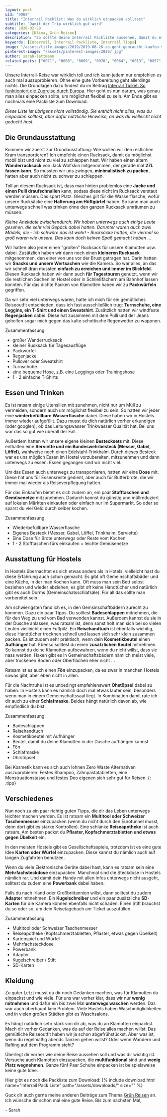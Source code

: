 ```yaml
---
layout: post
uid: "0069"
title: "Interrail Packlist: Was du wirklich einpacken solltest"
subtitle: "Damit der Trip wirklich gut wird"
date: 2020-02-28
categories: [Klima, Grün Reisen]
description: "So sollte deine Interrail Packliste aussehen, damit du eine enspannte Reise hast. Mit manchem hast du vielleicht nicht gerechnet."
keywords: [Interrail, Interrail Packliste, Interrail Tipps]
image: "/assets/title-images/2019/2019-08-26-so-geht-gebraucht-kaufen-second-hand-101.jpg"
pinterest-image: "/assets/pinterest-images/2020/.jpg"
author: sarah-lettmann
related-posts: ["0071", "0068", "0069", "0070", "0064", "0013", "0057", "0026", "0041"]
---
```

Unsere Interrail-Reise war wirklich toll und ich kann jedem nur empfehlen es auch mal auszuprobieren. Ohne eine gute Vorbereitung geht allerdings nichts. Die Grundlagen dazu findest du im Beitrag [Interrail Ticket: So funktioniert die Zugreise durch Europa](/blog/interrail-so-funktioniert-die-zugreise-durch-europa). Hier geht es nun darum, was genau man alles einpacken sollte, um möglichst flexibel zu sein. Am Ende gibt es nochmals eine Packliste zum Download.

_Diese Liste ist übrigens nicht vollständig. Sie enthält nicht alles, was du einpacken solltest, aber dafür nützliche Hinweise, an was du vielleicht nicht gedacht hast._

## Die Grundausstattung
Kommen wir zuerst zur Grundausstattung: Wie wollen wir den restlichen Kram transportieren? Ich empfehle einen Rucksack, damit du möglichst mobil bist und nicht zu viel zu schleppen hast. Wir haben einen altern **Wanderrucksack** von Jack Wolfskin mitgenommen, der gerade mal **27L fassen kann**. So mussten wir uns zwingen, **minimalistisch zu packen**, hatten aber auch nicht zu schwer zu schleppen.

Toll an diesem Rucksack ist, dass man hinten problemlos eine **Jacke und einen Pulli draufschnallen** kann, sodass diese nicht im Rucksack verstaut werden müssen. Das spart Platz. Gleiches gilt für die Wasserflasche, wofür unsere Rucksäcke eine **Halterung am Hüftgürtel** haben. So kann man auch unterwegs schnell was trinken ohne den ganzen Rucksack umräumen zu müssen.

_Kleine Anekdote zwischendurch: Wir haben unterwegs auch einige Leute gesehen, die sehr viel Gepäck dabei hatten. Darunter waren auch zwei Mädels, die - ich schwöre das ist wahr! - Rucksäcke hatten, die viermal so groß waren wie unsere. Das kann doch keinen Spaß gemacht haben ..._

Wir hatten also jeder einen "großen" Rucksack für unsere Klamotten usw. dabei. Zusätzlich haben wir dann noch einen **kleineren Rucksack** mitgenommen, den einer von uns vor der Brust getragen hat. Darin hatten wir **Snacks und unsere Wertsachen** wie die Kamera. So war alles, an das wir schnell dran mussten **einfach zu erreichen und immer im Blickfeld**. Diesen Rucksack haben wir dann auch **für Tagestouren** genutzt, wenn wir die restlichen Sachen im Hostel oder in Schließfächern am Bahnhof lassen konnten. Für das dichte Packen von Klamotten haben wir zu **Packwürfeln** gegriffen.

Da wir sehr viel unterwegs waren, hatte ich mich für ein gemütliches Reiseoutfit entschieden, dass ich fast ausschließlich trug: **Turnschuhe, eine Leggins, ein T-Shirt und einen Sweatshirt**. Zusätzlich hatten wir windfeste **Regenjacken** dabei. Diese hat zusammen mit dem Pulli und der Jeans geholfen sogar mich gegen das kalte schottische Regenwetter zu wappnen.

Zusammenfassung:
- großer Wanderrucksack
- kleiner Rucksack für Tagesausflüge
- Packwürfel
- Regenjacke
- Pullover oder Sweatshirt
- Turnschuhe
- eine bequeme Hose, z.B. eine Leggings oder Trainingshose
- 1 - 2 einfache T-Shirts

## Essen und Trinken
Es ist ratsam einige Utensilien mit zunehmen, nicht nur um Müll zu vermeiden, sondern auch um möglichst flexibel zu sein. So hatten wir jeder eine **wiederbefüllbare Wasserflasche** dabei. Diese haben wir in Hostels immer wieder aufgefüllt. Dazu musst du dich natürlich vorher erkundigen (oder googlen), ob das Leitungswasser Trinkwasser Qualität hat. Bei uns war das so gut wie überall der Fall.

Außerdem hatten wir unsere eigene kleinen **Bestecksets** mit. Diese enthalten eine **Serviette und ein Bundeswehrbesteck (Messer, Gabel, Löffel)**, wahlweise noch einen Edelstahl-Trinkhalm. Durch dieses Besteck war es uns möglich Essen im Hostel vorzubereiten, mitzunehmen und dann unterwegs zu essen. Essen gegangen sind wir nicht viel.

Um das Essen auch unterwegs zu transportieren, hatten wir eine **Dose** mit. Diese hat uns für Essensreste gedient, aber auch für Butterbrote, die wir immer mal wieder als Reiseverpflegung hatten.

Für das Einkaufen bietet es sich zudem an, ein paar **Stofftaschen und Gemüsenetze** mitzunehmen. Dadurch kannst du günstig und müllreduziert auf lokalen Märkten einkaufen oder einfach nur im Supermarkt. So oder so sparst du viel Geld durch selber kochen.

Zusammenfassung:
- Wiederbefüllbare Wasserflasche
- Eigenes Besteck (Messer, Gabel, Löffel, Trinkhalm, Serviette)
- Eine Dose für Brote unterwegs oder Reste vom Kochen
- 1 - 2 Stofftaschen fürs einkaufen + leichte Gemüsenetze

## Ausstattung für Hostels
In Hostels übernachtet es sich etwas anders als in Hotels, vielleicht hast du diese Erfahrung auch schon gemacht. Es gibt oft Gemeinschaftsbäder und eine Küche, in der man Kochen kann. Oft muss man sein Bett selbst beziehen und wieder abziehen, es gibt oft keine Handtücher und natürlich gibt es auch Dorms (Gemeinschatsschlafsäle). Für all das sollte man vorbereitet sein.

Am schwierigsten fand ich es, in den Gemsinschaftbädern zurecht zu kommen. Dazu ein paar Tipps. Du solltest **Badeschlappen** mitnehmen, die für den Weg zu und vom Bad verwenden kannst. Außerdem kannst du sie in der Dusche anlassen, was ratsam ist, denn sonst holt man sich bei so vielen Leuten vielleicht einen Fußpilz. Ein **Reisehandtuch** ist ebenfalls wichitig, diese Handtücher trocknen schnell und lassen sich sehr klein zusammen packen. Es ist zudem sehr praktisch, wenn dein **Kosmetikbeutel** einen **Aufhänger** hat. Ebenso solltest du einen **zusätzlichen Beutel** mitnehmen. So kannst du deine Klamotten aufbewahren, wenn du nicht willst, dass sie nass werden. Haken gibt es in Gemeinschaftsbädern nämlich meist viele, aber trockenen Boden oder Oberflächen eher nicht ...

Ratsam ist es auch einen **Fön** einzupacken, da es zwar in manchen Hostels sowas gibt, aber eben nicht in allen.

Für die Nachtruhe ist es unbedingt empfehlenswert **Ohstöpsel** dabei zu haben. In Hostels kann es nämlich doch mal etwas lauter sein, besonders wenn man in einem Gemeinschaftssaal liegt. In Kombination damit rate ich dir auch zu einer **Schlafmaske**. Beides hängt natürlich davon ab, wie empfindlich du bist.

Zusammenfassung:
- Badeschlappen
- Reisehandtuch
- Kosmetikbeutel mit Aufhänger
- Beutel, damit du deine Klamotten in der Dusche aufhängen kannst
- Fön
- Schlafmaske
- Ohrstöpsel

Bei Kosmetik kann es sich auch lohnen Zero Waste Alternativen auszuprobieren. Festes Shampoo, Zahnpastatabletten, eine Menstruationstasse und festes Deo eigenen sich sehr gut für Reisen.
{: .tipp}

## Verschiedenes
Nun noch zu ein paar richtig guten Tipps, die dir das Leben unterwegs leichter machen werden. Es ist ratsam ein **Multitool oder Schweizer Taschenmesser** einzupacken (wenn du nicht durch den Eurotunnel musst, denn dort gibt es starke Kontrollen). Eine schlanke **Reiseapotheke** ist auch ratsam. Am besten packst du **Pflaster, Kopfschmerztabletten und etwas gegen Übelkeit** ein.

In den meisten Hostels gibt es Gesellschaftsspiele, trotzdem ist es eine gute Idee **Karten oder Würfel** einzupacken. Diese kannst du nämlich auch auf langen Zugfahrten benutzen.

Wenn du viele Elektronische Geräte dabei hast, kann es ratsam sein eine **Mehrfachsteckdose** einzupacken. Manchmal sind die Steckdose in Hostels nämlich rar. Und damit dein Handy mit allen Infos unterwegs nicht ausgeht, solltest du zudem eine **Powerbank** dabei haben.

Falls du nach Irland oder Großbrittannien willst, dann solltest du zudem **Adapter** mitnehmen. Ein **Kugelschreiber** und ein paar zusätzliche **SD-Karten** für die Kamera können ebenfalls nicht schaden. Einen Stift brauchst du so oder so, um dein Reisetagebuch am Ticket auszufüllen.

Zusammenfassung:
- Multitool oder Schweizer Taschenmesser
- Reiseapotheke (Kopfschmerztabletten, Pflaster, etwas gegen Übelkeit)
- Kartenspiel und Würfel
- Mehrfachsteckdose
- Powerbank
- Adapter
- Kugelschreiber / Stift
- SD-Karten

## Kleidung
Zu guter Letzt musst du dir noch Gedanken machen, was für Klamotten du einpackst und wie viele. Für uns war vorher klar, dass wir nur **wenig mitnehmen** und dafür ein bis zwei Mal **unterwegs waschen** werden. Das war auch überhaupt kein Problem. Viele Hostels haben Waschmöglichkeiten und in vielen großen Städten gibt es Waschsalons.

Es hängt natürlich sehr stark von dir ab, was du an Klamotten einpackst. Mach dir vorher Gedanken, was du auf der Reise alles machen willst. Das gemütliche Reiseoutfit haben wir ja schon abgefrühstückst. Aber was ist, wenn du regelmäßig abends Tanzen gehen willst? Oder wenn Wandern und Rafting auf dem Programm steht?

Überlegt dir vorher wie deine Reise aussehen soll und was dir wichtig ist. Versuche auch Klamotten einzupacken, die **multifunktional** sind und **wenig Platz wegnehmen**. Ganze fünf Paar Schuhe einpacken ist beispielsweise keine gute Idee.

Hier gibt es noch die Packliste zum Download:
{% include download.html name="Interrail Pack Liste" path="/assets/downloads/" size="" %}

Guck dir auch gerne meine anderen Beiträge zum Thema [Grün Reisen](/category/gruen-reisen.html) an. Ich wünsche dir schon mal eine gute Reise. Bis zum nächsten Mal,

\- Sarah
